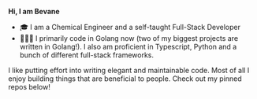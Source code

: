 
**Hi, I am Bevane**

- 🎓 I am a Chemical Engineer and a self-taught Full-Stack Developer
- 👨🏼‍💻 I primarily code in Golang now (two of my biggest projects are written in Golang!). I also am proficient in Typescript, Python and a bunch of different full-stack frameworks.

I like putting effort into writing elegant and maintainable code. Most of all I enjoy building things that are beneficial to people. Check out my pinned repos below!
